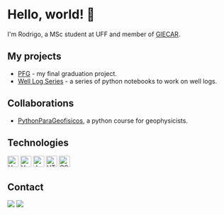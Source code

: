 # Hello, world! 👋

I'm Rodrigo, a MSc student at UFF and member of [GIECAR](https://github.com/giecaruff).

## My projects

* [PFG](https://github.com/rmotadutra/PFG) - my final graduation project.
* [Well Log Series](https://github.com/rmotadutra/welllogseries) - a series of python notebooks to work on well logs.

## Collaborations

* [PythonParaGeofisicos](https://github.com/giecaruff/PythonParaGeofisicos), a python course for geophysicists.

## Technologies

<div>
  <img src="https://img.shields.io/badge/-Python-282C34?style=flat&logo=python" alt="Vue.js logo" title="Vue.js" height="25" />
  <img src="https://img.shields.io/badge/Vue.js-282C34?logo=vue.js&logoColor=4FC08D" alt="Vue.js logo" title="Vue.js" height="25" />
  <img src="https://img.shields.io/badge/JavaScript-282C34?logo=javascript&logoColor=F7DF1E" alt="JavaScript logo" title="JavaScript" height="25" />
  <img src="https://img.shields.io/badge/HTML5-282C34?logo=html5&logoColor=E34F26" alt="HTML5 logo" title="HTML5" height="25" />
  <img src="https://img.shields.io/badge/CSS3-282C34?logo=css3&logoColor=1572B6" alt="CSS3 logo" title="CSS3" height="25" />
</div>

## Contact

<div>
  <a href = "mailto: dutrarodrigo@if.uff.br"><img src="https://img.shields.io/badge/-Gmail-%23EA4335?style=for-the-badge&logo=gmail&logoColor=white" target="_blank"></a>
  <a href="https://www.linkedin.com/in/rodrigo-dutra-689433148/" target="_blank"><img src="https://img.shields.io/badge/-LinkedIn-%230077B5?style=for-the-badge&logo=linkedin&logoColor=white" target="_blank"></a>
</div>
